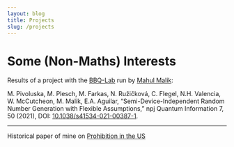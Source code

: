 ```yaml
---
layout: blog
title: Projects
slug: /projects
---
```



# Some (Non-Maths) Interests 

Results of a project with the [BBQ-Lab](https://bbqlab.org/) run by [Mahul Malik](https://mehulmalik.com/):

M. Pivoluska, M. Plesch, M. Farkas, N. Ružičková, C. Flegel, N.H. Valencia, W. McCutcheon, M. Malik, E.A. Aguilar, “Semi-Device-Independent Random Number Generation with Flexible Assumptions,” npj Quantum Information 7, 50 (2021), DOI: [10.1038/s41534-021-00387-1](https://www.nature.com/articles/s41534-021-00387-1).

---

Historical paper of mine on [Prohibition in the US](/Seminararbeit.pdf)

